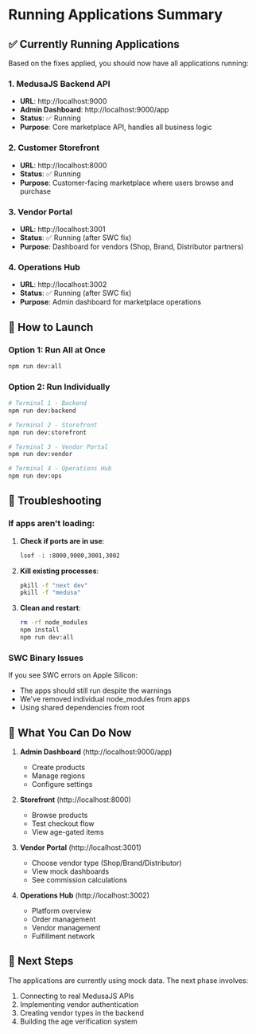 # Running Applications Summary

## ✅ Currently Running Applications

Based on the fixes applied, you should now have all applications running:

### 1. **MedusaJS Backend API**
- **URL**: http://localhost:9000
- **Admin Dashboard**: http://localhost:9000/app
- **Status**: ✅ Running
- **Purpose**: Core marketplace API, handles all business logic

### 2. **Customer Storefront**
- **URL**: http://localhost:8000
- **Status**: ✅ Running
- **Purpose**: Customer-facing marketplace where users browse and purchase

### 3. **Vendor Portal**
- **URL**: http://localhost:3001
- **Status**: ✅ Running (after SWC fix)
- **Purpose**: Dashboard for vendors (Shop, Brand, Distributor partners)

### 4. **Operations Hub**
- **URL**: http://localhost:3002
- **Status**: ✅ Running (after SWC fix)
- **Purpose**: Admin dashboard for marketplace operations

## 🚀 How to Launch

### Option 1: Run All at Once
```bash
npm run dev:all
```

### Option 2: Run Individually
```bash
# Terminal 1 - Backend
npm run dev:backend

# Terminal 2 - Storefront  
npm run dev:storefront

# Terminal 3 - Vendor Portal
npm run dev:vendor

# Terminal 4 - Operations Hub
npm run dev:ops
```

## 🔧 Troubleshooting

### If apps aren't loading:

1. **Check if ports are in use**:
   ```bash
   lsof -i :8000,9000,3001,3002
   ```

2. **Kill existing processes**:
   ```bash
   pkill -f "next dev"
   pkill -f "medusa"
   ```

3. **Clean and restart**:
   ```bash
   rm -rf node_modules
   npm install
   npm run dev:all
   ```

### SWC Binary Issues
If you see SWC errors on Apple Silicon:
- The apps should still run despite the warnings
- We've removed individual node_modules from apps
- Using shared dependencies from root

## 📱 What You Can Do Now

1. **Admin Dashboard** (http://localhost:9000/app)
   - Create products
   - Manage regions
   - Configure settings

2. **Storefront** (http://localhost:8000)
   - Browse products
   - Test checkout flow
   - View age-gated items

3. **Vendor Portal** (http://localhost:3001)
   - Choose vendor type (Shop/Brand/Distributor)
   - View mock dashboards
   - See commission calculations

4. **Operations Hub** (http://localhost:3002)
   - Platform overview
   - Order management
   - Vendor management
   - Fulfillment network

## 🔄 Next Steps

The applications are currently using mock data. The next phase involves:
1. Connecting to real MedusaJS APIs
2. Implementing vendor authentication
3. Creating vendor types in the backend
4. Building the age verification system